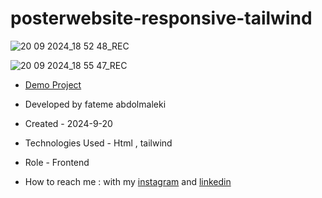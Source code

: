 # posterwebsite-responsive-tailwind

![20 09 2024_18 52 48_REC](https://github.com/user-attachments/assets/8f4c6843-7457-4ad2-b2a0-89f8ae4d9c6a)

![20 09 2024_18 55 47_REC](https://github.com/user-attachments/assets/703f8824-35c9-4de5-90c5-48d4991ad8c6)

- [Demo Project](https://fatemeabdolmaleki.github.io/posterwebsite-responsive-tailwind/)

- Developed by fateme abdolmaleki

- Created - 2024-9-20

- Technologies Used - Html , tailwind

- Role - Frontend

- How to reach me : with my [instagram](https://www.instagram.com/fatemeabdolmaleki_) and [linkedin](https://www.linkedin.com/in/fateme-abdolmaleki/)
